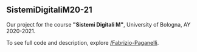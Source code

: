 ## SistemiDigitaliM20-21

Our project for the course **"Sistemi Digitali M"**, University of Bologna, AY 2020-2021.

To see full code and description, explore [/Fabrizio-Paganelli](https://github.com/FilippoPaganelli/SistemiDigitaliM20-21/tree/main/Fabrizio-Paganelli).
